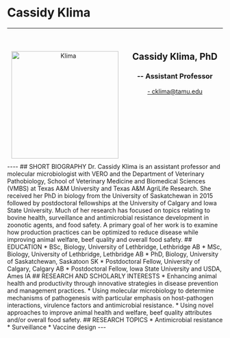 # Cassidy Klima
---
<div style="display: grid; grid-template-columns: 1fr 2fr; grid-template-rows: auto auto; gap: 10px; padding: 10px;">
  <div style="grid-column: 1; grid-row: 1 / span 2; text-align: center;">
    <h2>  </h2>
       <img src="../assets/" alt="Klima" loading="lazy" width="250" style="margin-right: 20px;"/>
 </div>
  <div style="grid-column: 2; grid-row: 1; text-align: center;">
    <h2><b>Cassidy Klima, PhD</b></h2>
    <h3>-- Assistant Professor</h3>
    <p><a href="mailto:cklima@tamu.edu">- cklima@tamu.edu</a></p>
  </div>
</div>
----
## SHORT BIOGRAPHY
Dr. Cassidy Klima is an assistant professor and molecular microbiologist with VERO and the Department of Veterinary Pathobiology, School of Veterinary Medicine and Biomedical Sciences (VMBS) at Texas A&M University and Texas A&M AgriLife Research.  She received her PhD in biology from the University of Saskatchewan in 2015 followed by postdoctoral fellowships at the University of Calgary and Iowa State University.  Much of her research has focused on topics relating to bovine health, surveillance and antimicrobial resistance development in zoonotic agents, and food safety.  A primary goal of her work is to examine how production practices can be optimized to reduce disease while improving animal welfare, beef quality and overall food safety.
## EDUCATION
* BSc, Biology, University of Lethbridge, Lethbridge AB
* MSc, Biology, University of Lethbridge, Lethbridge AB
* PhD, Biology, University of Saskatchewan, Saskatoon SK
* Postdoctoral Fellow, University of Calgary, Calgary AB
* Postdoctoral Fellow, Iowa State University and USDA, Ames IA
## RESEARCH AND SCHOLARLY INTERESTS
* Enhancing animal health and productivity through innovative strategies in disease prevention and management practices.
* Using molecular microbiology to determine mechanisms of pathogenesis with particular emphasis on host-pathogen interactions, virulence factors and antimicrobial resistance.
* Using novel approaches to improve animal health and welfare, beef quality attributes and/or overall food safety.
## RESEARCH TOPICS
* Antimicrobial resistance
* Surveillance
* Vaccine design 
---




